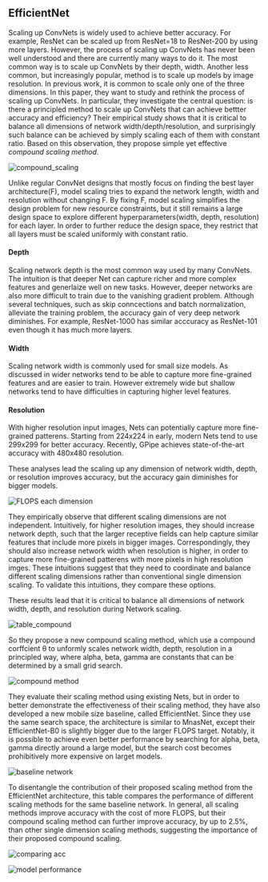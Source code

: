 ## EfficientNet

Scaling up ConvNets is widely used to achieve better accuracy. For example, ResNet can be scaled up from ResNet=18 to ResNet-200 by using more layers. However, the process of scaling up ConvNets has never been well understood and there are currently many ways to do it. The most common way is to scale up ConvNets by their depth, width. Another less common, but increasingly popular, method is to scale up models by image resolution. In previous work, it is common to scale only one of the three dimensions. In this paper, they want to study and rethink the process of scaling up ConvNets. In particular, they investigate the central question: is there a principled method to scale up ConvNets that can achieve bettter accuracy and efficiency? Their empirical study shows that it is critical to balance all dimensions of network width/depth/resolution, and surprisingly such balance can be achieved by simply scaling each of them with constant ratio. Based on this observation, they propose simple yet effective _compound scaling method_.

![compound_scaling](https://user-images.githubusercontent.com/90513931/217189107-c4618590-dc3c-4b5a-b1f4-f7a50944ca34.png)


Unlike regular ConvNet designs that mostly focus on finding the best layer architecture(F), model scaling tries to expand the network length, width and resolution without changing F. By fixing F, model scaling simplifies the design problem for new resource constraints, but it still remains a large design space to explore different hyperparameters(width, depth, resolution) for each layer. In order to further reduce the design space, they restrict that all layers must be scaled uniformly with constant ratio.

#### Depth

Scaling network depth is the most common way used by many ConvNets. The intuition is that deeper Net can capture richer and more complex features and generlaize well on new tasks. However, deeper networks are also more difficult to train due to the vanishing gradient problem. Although several techniques, such as skip conncections and batch normalization, alleviate the training problem, the accuracy gain of very deep network diminishes. For example, ResNet-1000 has similar acccuracy as ResNet-101 even though it has much more layers. 

#### Width

Scaling network width is commonly used for small size models. As discussed in wider networks tend to be able to capture more fine-grained features and are easier to train. However extremely wide but shallow networks tend to have difficulties in capturing higher level features.

#### Resolution

With higher resolution input images, Nets can potentially capture more fine-grained patterens. Starting from 224x224 in early, modern Nets tend to use 299x299 for better accuracy. Recently, GPipe achieves state-of-the-art accuracy with 480x480 resolution.

These analyses lead the scaling up any dimension of network width, depth, or resolution improves accuracy, but the accuracy gain diminishes for bigger models.

![FLOPS each dimension](https://user-images.githubusercontent.com/90513931/217189110-97e73bf9-cb02-4a9e-a207-cb2af61919d0.png)

They empirically observe that different scaling dimensions are not independent. Intuitively, for higher resolution images, they should increase network depth, such that the larger receptive fields can help capture similar features that include more pixels in bigger images. Correspondingly, they should also increase network width when resolution is higher, in order to capture more fine-grained patterens with more pixels in high resolution imges. These intuitions suggest that they need to coordinate and balance different scaling dimensions rather than conventional single dimension scaling. To validate this intuitions, they compare these options.

These results lead that it is critical to balance all dimensions of network width, depth, and resolution during Network scaling.

![table_compound](https://user-images.githubusercontent.com/90513931/217189116-de3cc3ee-0ba2-445e-bf1a-12145834aa4e.png)

So they propose a new compound scaling method, which use a compound corffcient θ to unformly scales network width, depth, resolution in a principled way, where alpha, beta, gamma are constants that can be determined by a small grid search.

![compound method](https://user-images.githubusercontent.com/90513931/217189126-4f45b1cc-a8a3-48ce-911b-44294ab8a962.png)


They evaluate their scaling method using existing Nets, but in order to better demonstrate the effectiveness of their scaling method, they have also developed a new mobile size baseline, called EfficientNet. Since they use the same search space, the architecture is similar to MnasNet, except their EfficientNet-B0 is slightly bigger due to the larger FLOPS target. Notably, it is possible to achieve even better performance by searching for alpha, beta, gamma directly around a large model, but the search cost becomes prohibitively more expensive on larget models.

![baseline network](https://user-images.githubusercontent.com/90513931/217189121-77f2c348-ac55-461b-8645-8d615f991c95.png)

To disentangle the contribution of their proposed scaling method from the EfficientNet architecture, this table compares the performance of different scaling methods for the same baseline network. In general, all scaling methods improve accuracy with the cost of more FLOPS, but their compound scaling method can further improve accuracy, by up to 2.5%, than other single dimension scaling methods, suggesting the importance of their proposed compound scaling.


![comparing acc](https://user-images.githubusercontent.com/90513931/217189124-64a1f0fa-33d0-4341-bea3-0611a470988e.png)


![model performance](https://user-images.githubusercontent.com/90513931/217189112-9de131c8-08dd-4dd7-bb18-b1b88682323e.png)
